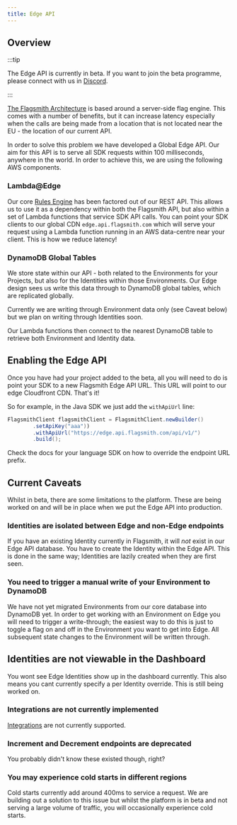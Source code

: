 ```yaml
---
title: Edge API
---
```


## Overview

:::tip

The Edge API is currently in beta. If you want to join the beta programme, please connect with us in
[Discord](https://discord.gg/hFhxNtXzgm).

:::

[The Flagsmith Architecture](/advanced-use/integration-approaches#flags-are-evaluated-server-side) is based around a
server-side flag engine. This comes with a number of benefits, but it can increase latency especially when the calls are
being made from a location that is not located near the EU - the location of our current API.

In order to solve this problem we have developed a Global Edge API. Our aim for this API is to serve all SDK requests
within 100 milliseconds, anywhere in the world. In order to achieve this, we are using the following AWS components.

### Lambda@Edge

Our core [Rules Engine](https://github.com/Flagsmith/flagsmith-engine) has been factored out of our REST API. This
allows us to use it as a dependency within both the Flagsmith API, but also within a set of Lambda functions that
service SDK API calls. You can point your SDK clients to our global CDN `edge.api.flagsmith.com` which will serve your
request using a Lambda function running in an AWS data-centre near your client. This is how we reduce latency!

### DynamoDB Global Tables

We store state within our API - both related to the Environments for your Projects, but also for the Identities within
those Environments. Our Edge design sees us write this data through to DynamoDB global tables, which are replicated
globally.

Currently we are writing through Environment data only (see Caveat below) but we plan on writing through Identities
soon.

Our Lambda functions then connect to the nearest DynamoDB table to retrieve both Environment and Identity data.

## Enabling the Edge API

Once you have had your project added to the beta, all you will need to do is point your SDK to a new Flagsmith Edge API
URL. This URL will point to our edge Cloudfront CDN. That's it!

So for example, in the Java SDK we just add the `withApiUrl` line:

```java
FlagsmithClient flagsmithClient = FlagsmithClient.newBuilder()
        .setApiKey("aaa"))
        .withApiUrl("https://edge.api.flagsmith.com/api/v1/")
        .build();
```

Check the docs for your language SDK on how to override the endpoint URL prefix.

## Current Caveats

Whilst in beta, there are some limitations to the platform. These are being worked on and will be in place when we put
the Edge API into production.

### Identities are isolated between Edge and non-Edge endpoints

If you have an existing Identity currently in Flagsmith, it will _not_ exist in our Edge API database. You have to
create the Identity within the Edge API. This is done in the same way; Identities are lazily created when they are first
seen.

### You need to trigger a manual write of your Environment to DynamoDB

We have not yet migrated Environments from our core database into DynamoDB yet. In order to get working with an
Environment on Edge you will need to trigger a write-through; the easiest way to do this is just to toggle a flag on and
off in the Environment you want to get into Edge. All subsequent state changes to the Environment will be written
through.

## Identities are not viewable in the Dashboard

You wont see Edge Identities show up in the dashboard currently. This also means you cant currently specify a per
Identity override. This is still being worked on.

### Integrations are not currently implemented

[Integrations](/integrations/overview.md) are not currently supported.

### Increment and Decrement endpoints are deprecated

You probably didn't know these existed though, right?

### You may experience cold starts in different regions

Cold starts currently add around 400ms to service a request. We are building out a solution to this issue but whilst the
platform is in beta and not serving a large volume of traffic, you will occasionally experience cold starts.
